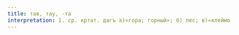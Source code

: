 ```yaml
---
title: тав, тау, -та
interpretation: 1. ср. кртат. дагъ а)«гора; горный»; б) лес; в)«клеймо; тавро»; в) высокая степень нагрева, высокая температура; г)«приспособление для выжигания (прижигания)»; д)«отметина; клеймо; рубец; след» (от татуировки)гора; 2. тюрк. а) смачивание, обрызгивание водой; влажность; б) жирность (скота); 3. ИЛМ; 4. РПН таву
---
```

